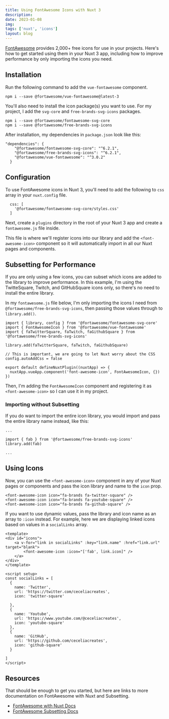 ```yaml
---
title: Using FontAwesome Icons with Nuxt 3
description: 
date: 2023-01-08
img: 
tags: ['nuxt', 'icons']
layout: blog
---
```


[FontAwesome](https://fontawesome.com/) provides 2,000+ free icons for use in your projects. Here's how to get started using them in your Nuxt 3 app, including how to improve performance by only importing the icons you need.

## Installation

Run the following command to add the `vue-fontawesome` component.

```
npm i --save @fortawesome/vue-fontawesome@latest-3
```

You'll also need to install the icon package(s) you want to use. For my project, I add the `svg-core` and `free-brands-svg-icons` packages.

```
npm i --save @fortawesome/fontawesome-svg-core
npm i --save @fortawesome/free-brands-svg-icons
```

After installation, my dependencies in `package.json` look like this:

```
"dependencies": {
    "@fortawesome/fontawesome-svg-core": "^6.2.1",
    "@fortawesome/free-brands-svg-icons": "^6.2.1",
    "@fortawesome/vue-fontawesome": "^3.0.2"
  }
```
## Configuration

To use FontAwesome icons in Nuxt 3, you'll need to add the following to `css` array in your `nuxt.config` file.

```
  css: [
    '@fortawesome/fontawesome-svg-core/styles.css'
  ]
```

Next, create a `plugins` directory in the root of your Nuxt 3 app and create a `fontawesome.js` file inside.

This file is where we'll register icons into our library and add the `<font-awesome-icon>` component so it will automatically import in all our Nuxt pages and components.

## Subsetting for Performance

If you are only using a few icons, you can subset which icons are added to the library to improve performance. In this example, I'm using the TwitteSquare, Twitch, and GitHubSquare icons only, so there's no need to install the entire library.

In my `fontawesome.js` file below, I'm only importing the icons I need from `@fortawesome/free-brands-svg-icons`, then passing those values through to `library.add()`.


```
import { library, config } from '@fortawesome/fontawesome-svg-core'
import { FontAwesomeIcon } from '@fortawesome/vue-fontawesome'
import { faTwitterSquare, faTwitch, faGithubSquare } from '@fortawesome/free-brands-svg-icons'

library.add(faTwitterSquare, faTwitch, faGithubSquare)

// This is important, we are going to let Nuxt worry about the CSS
config.autoAddCss = false

export default defineNuxtPlugin((nuxtApp) => {
  nuxtApp.vueApp.component('font-awesome-icon', FontAwesomeIcon, {})
})
```
Then, I'm adding the `FontAwesomeIcon` component and registering it as `<font-awesome-icon>` so I can use it in my project.

### Importing without Subsetting

If you do want to import the entire icon library, you would import and pass the entire library name instead, like this:

```
...

import { fab } from '@fortawesome/free-brands-svg-icons'
library.add(fab)

...
```

## Using Icons

Now, you can use the `<font-awesome-icon>` component in any of your Nuxt pages or components and pass the icon library and name to the `icon` prop. 
```
<font-awesome-icon icon="fa-brands fa-twitter-square" />
<font-awesome-icon icon="fa-brands fa-youtube-square" />
<font-awesome-icon icon="fa-brands fa-github-square" />
```

If you want to use dynamic values, pass the library and icon name as an array to `:icon` instead. For example, here we are displaying linked icons based on values in a `socialLinks` array.

```
<template>
<div id="icons">
    <a v-for="link in socialLinks" :key="link.name" :href="link.url" target="blank">
        <font-awesome-icon :icon="['fab', link.icon]" />
    </a>
</div>
</template>

<script setup>
const socialLinks = [
  {
    name: 'Twitter',
    url: 'https://twitter.com/ceceliacreates',
    icon: 'twitter-square'

  },
  {
    name: 'Youtube',
    url: 'https://www.youtube.com/@ceceliacreates',
    icon: 'youtube-square'
  },
  {
    name: 'GitHub',
    url: 'https://github.com/ceceliacreates',
    icon: 'github-square'
  }

]
</script>
```

## Resources

That should be enough to get you started, but here are links to more documentation on FontAwesome with Nuxt and Subsetting.

- [FontAwesome with Nuxt Docs](https://fontawesome.com/docs/web/use-with/vue/use-with#nuxt)
- [FontAwesome Subsetting Docs](https://fontawesome.com/docs/apis/javascript/icon-library#subsetting)
